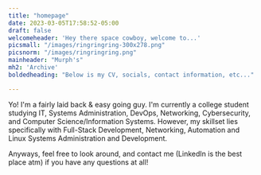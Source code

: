 ```yaml
---
title: "homepage"
date: 2023-03-05T17:58:52-05:00
draft: false
welcomeheader: 'Hey there space cowboy, welcome to...'
picsmall: "/images/ringringring-300x278.png"
picsnorm: "/images/ringringring.png"
mainheader: "Murph's"
mh2: 'Archive'
boldedheading: "Below is my CV, socials, contact information, etc..."

---
```

Yo! I'm a fairly laid back & easy going guy. I'm currently a college student studying IT, Systems Administration, DevOps, Networking, Cybersecurity, and Computer Science/Information Systems. However, my skillset lies specifically with Full-Stack Development, Networking, Automation and Linux Systems Administration and Development.

Anyways, feel free to look around, and contact me (LinkedIn is the best place atm) if you have any questions at all!